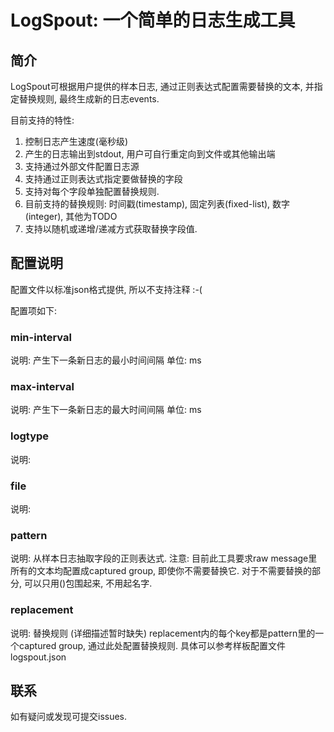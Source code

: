 # LogSpout: 一个简单的日志生成工具

## 简介
LogSpout可根据用户提供的样本日志, 通过正则表达式配置需要替换的文本, 并指定替换规则, 最终生成新的日志events.

目前支持的特性:

1. 控制日志产生速度(毫秒级)
2. 产生的日志输出到stdout, 用户可自行重定向到文件或其他输出端
3. 支持通过外部文件配置日志源
4. 支持通过正则表达式指定要做替换的字段
5. 支持对每个字段单独配置替换规则.
6. 目前支持的替换规则: 时间戳(timestamp), 固定列表(fixed-list), 数字(integer), 其他为TODO
7. 支持以随机或递增/递减方式获取替换字段值.

## 配置说明

配置文件以标准json格式提供, 所以不支持注释 :-(

配置项如下:
### min-interval
说明: 产生下一条新日志的最小时间间隔
单位: ms

### max-interval
说明: 产生下一条新日志的最大时间间隔
单位: ms

### logtype
说明:

### file
说明:

### pattern
说明: 从样本日志抽取字段的正则表达式.
注意: 目前此工具要求raw message里所有的文本均配置成captured group, 即使你不需要替换它. 对于不需要替换的部分, 可以只用()包围起来, 不用起名字.

### replacement
说明: 替换规则 (详细描述暂时缺失)
replacement内的每个key都是pattern里的一个captured group, 通过此处配置替换规则.
具体可以参考样板配置文件logspout.json

## 联系
如有疑问或发现可提交issues.



